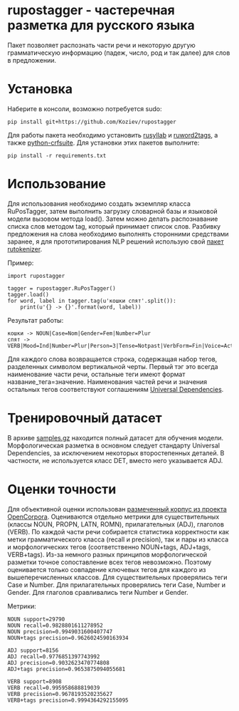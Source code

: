 # rupostagger - частеречная разметка для русского языка

Пакет позволяет распознать части речи и некоторую другую грамматическую
информацию (падеж, число, род и так далее) для слов в предложении.

# Установка

Наберите в консоли, возможно потребуется sudo:

```
pip install git+https://github.com/Koziev/rupostagger
```

Для работы пакета необходимо установить [rusyllab](https://github.com/Koziev/rusyllab)
и [ruword2tags](https://github.com/Koziev/ruword2tags), а также [python-crfsuite](https://python-crfsuite.readthedocs.io/en/latest/).
Для установки этих пакетов выполните:

```
pip install -r requirements.txt
```


# Использование

Для использования необходимо создать экземпляр класса RuPosTagger, затем
выполнить загрузку словарной базы и языковой модели вызовом метода load().
Затем можно делать распознавание списка слов методом tag, который принимает
список слов. Разбивку предложения на слова необходимо выполнять сторонними
средствами заранее, я для прототипирования NLP решений использую свой [пакет rutokenizer](https://github.com/Koziev/rutokenizer).

Пример:

```
import rupostagger

tagger = rupostagger.RuPosTagger()
tagger.load()
for word, label in tagger.tag(u'кошки спят'.split()):
	print(u'{} -> {}'.format(word, label))
```

Результат работы:

```
кошки -> NOUN|Case=Nom|Gender=Fem|Number=Plur
спят -> VERB|Mood=Ind|Number=Plur|Person=3|Tense=Notpast|VerbForm=Fin|Voice=Act
```

Для каждого слова возвращается строка, содержащая набор тегов, разделенных символом вертикальной черты. Первый
тэг это всегда наименование части речи, остальные теги имеют формат название_тега=значение. Наименования частей
речи и значения остальных тегов соответствуют соглашениям [Universal Dependencies](https://universaldependencies.org/).

# Тренировочный датасет

В архиве [samples.gz](https://github.com/Koziev/rupostagger/tmp/samples.gz) находится полный датасет для обучения модели. Морфологическая разметка в основном следует стандарту
Universal Dependencies, за исключением некоторых второстепенных деталей. В частности, не используется класс DET, вместо
него указывается ADJ.

# Оценки точности

Для объективной оценки использован [размеченный корпус из проекта OpenCorpora](http://opencorpora.org/files/export/annot/annot.opcorpora.no_ambig.xml.bz2).
Оцениваются отдельно метрики для существительных (классы NOUN, PROPN, LATN, ROMN),
прилагательных (ADJ), глаголов (VERB). По каждой части речи собирается статистика корректности
как метки грамматического класса (recall и precision), так и пары из класса
и морфологических тегов (соответственно NOUN+tags,
ADJ+tags, VERB+tags).  Из-за немного разных принципов морфологической
разметки точное сопоставление всех тегов невозможно. Поэтому оценивается
только совпадение ключевых тегов для каждого
из вышеперечисленных классов.  Для существительных проверялись теги Case и Number.
Для прилагательных проверялись теги Case, Number и Gender. Для глаголов
сравливались теги Number и Gender.

Метрики:

```
NOUN support=29790
NOUN recall=0.9828801611278952
NOUN precision=0.9949031600407747
NOUN+tags precision=0.9626024590163934

ADJ support=8156
ADJ recall=0.9776851397743992
ADJ precision=0.9032623470774808
ADJ+tags precision=0.9653875094055681

VERB support=8908
VERB recall=0.995958688819039
VERB precision=0.9678193520235627
VERB+tags precision=0.9994364292155095
```
